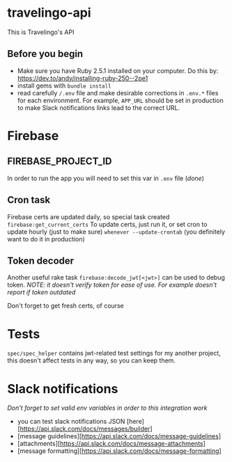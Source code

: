# travelingo-api

This is Travelingo's API

## Before you begin

- Make sure you have Ruby 2.5.1 installed on your computer. Do this by: https://dev.to/andy/installing-ruby-250--2pe1
- install gems with `bundle install`
- read carefully `/.env` file and make desirable corrections in `.env.*` files for each environment. For example, `APP_URL` should be set in production to make Slack notifications links lead to the correct URL.

# Firebase

## FIREBASE_PROJECT_ID

In order to run the app you will need to set this var in `.env` file (*done*)

## Cron task

Firebase certs are updated daily, so special task created ``firebase:get_current_certs``
To update certs, just run it, or set cron to update hourly (just to make sure) ``whenever --update-crontab`` (you definitely want to do it in production)

## Token decoder

Another useful rake task ``firebase:decode_jwt[<jwt>]`` can be used to debug token.
*NOTE: it doesn't verify token for ease of use. For example doesn't report if token outdated*

Don't forget to get fresh certs, of course

# Tests

``spec/spec_helper`` contains jwt-related test settings for my another project, this doesn't affect tests in any way, so you can keep them.

# Slack notifications

*Don't forget to set valid env variables in order to this integration work*

- you can test slack notifications JSON [here][https://api.slack.com/docs/messages/builder]
- [message guidelines][https://api.slack.com/docs/message-guidelines]
- [attachments][https://api.slack.com/docs/message-attachments]
- [message formatting][https://api.slack.com/docs/message-formatting]
